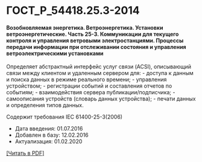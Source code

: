 # ГОСТ_Р_54418.25.3-2014

#### Возобновляемая энергетика. Ветроэнергетика. Установки ветроэнергетические. Часть 25-3. Коммуникации для текущего контроля и управления ветровыми электростанциями. Процессы передачи информации при отслеживании состояния и управления ветроэлектрическими установками

Определяет абстрактный интерфейс услуг связи (ACSI), описывающий связи между клиентом и удаленным сервером для: - доступа к данным и поиска данных в режиме реального времени; - управления устройством; - регистрации событий и составления отчетов по событиям; - взаимодействия сервера публикации/подписчика; - самоописания устройств (словарь данных устройства); - печати данных и определения типов данных.

Содержит требования IEC 61400-25-3(2006)

- Дата введения: 01.07.2016
- Добавлен в базу: 12.02.2016
- Актуализация: 01.02.2020

<a href="https://standartgost.ru/g/ГОСТ_Р_54418.25.3-2014.pdf">[Читать в PDF]</a>
